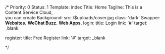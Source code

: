 /*
Priority: 0
Status: 1
Template: index
Title: Home
Tagline: This is a<br>Content Service Cloud,<br>you can create
Background:
  src: /$uploads/cover.jpg
  class: 'dark'
Swapper:
  <b>Websites.</b>
  <b>WeChat Buzz.</b>
  <b>Web Apps.</b>
login:
  title: Login
  link: '#'
  target: _blank

register:
  title: Free Register
  link: '#'
  target: _blank

*/